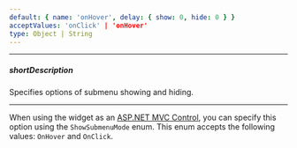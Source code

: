 ```yaml
---
default: { name: 'onHover', delay: { show: 0, hide: 0 } }
acceptValues: 'onClick' | 'onHover'
type: Object | String
---
```

---
##### shortDescription
Specifies options of submenu showing and hiding.

---
When using the widget as an [ASP.NET MVC Control](/concepts/35%20ASP.NET%20MVC%20Controls/20%20Fundamentals '/Documentation/Guide/ASP.NET_MVC_Controls/Fundamentals/'), you can specify this option using the `ShowSubmenuMode` enum. This enum accepts the following values: `OnHover` and `OnClick`.